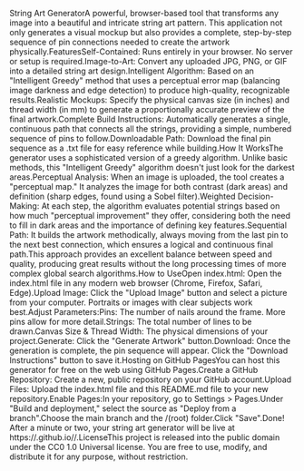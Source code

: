String Art GeneratorA powerful, browser-based tool that transforms any image into a beautiful and intricate string art pattern. This application not only generates a visual mockup but also provides a complete, step-by-step sequence of pin connections needed to create the artwork physically.FeaturesSelf-Contained: Runs entirely in your browser. No server or setup is required.Image-to-Art: Convert any uploaded JPG, PNG, or GIF into a detailed string art design.Intelligent Algorithm: Based on an "Intelligent Greedy" method that uses a perceptual error map (balancing image darkness and edge detection) to produce high-quality, recognizable results.Realistic Mockups: Specify the physical canvas size (in inches) and thread width (in mm) to generate a proportionally accurate preview of the final artwork.Complete Build Instructions: Automatically generates a single, continuous path that connects all the strings, providing a simple, numbered sequence of pins to follow.Downloadable Path: Download the final pin sequence as a .txt file for easy reference while building.How It WorksThe generator uses a sophisticated version of a greedy algorithm. Unlike basic methods, this "Intelligent Greedy" algorithm doesn't just look for the darkest areas.Perceptual Analysis: When an image is uploaded, the tool creates a "perceptual map." It analyzes the image for both contrast (dark areas) and definition (sharp edges, found using a Sobel filter).Weighted Decision-Making: At each step, the algorithm evaluates potential strings based on how much "perceptual improvement" they offer, considering both the need to fill in dark areas and the importance of defining key features.Sequential Path: It builds the artwork methodically, always moving from the last pin to the next best connection, which ensures a logical and continuous final path.This approach provides an excellent balance between speed and quality, producing great results without the long processing times of more complex global search algorithms.How to UseOpen index.html: Open the index.html file in any modern web browser (Chrome, Firefox, Safari, Edge).Upload Image: Click the "Upload Image" button and select a picture from your computer. Portraits or images with clear subjects work best.Adjust Parameters:Pins: The number of nails around the frame. More pins allow for more detail.Strings: The total number of lines to be drawn.Canvas Size & Thread Width: The physical dimensions of your project.Generate: Click the "Generate Artwork" button.Download: Once the generation is complete, the pin sequence will appear. Click the "Download Instructions" button to save it.Hosting on GitHub PagesYou can host this generator for free on the web using GitHub Pages.Create a GitHub Repository: Create a new, public repository on your GitHub account.Upload Files: Upload the index.html file and this README.md file to your new repository.Enable Pages:In your repository, go to Settings > Pages.Under "Build and deployment," select the source as "Deploy from a branch".Choose the main branch and the /(root) folder.Click "Save".Done! After a minute or two, your string art generator will be live at https://<your-username>.github.io/<your-repository-name>/.LicenseThis project is released into the public domain under the CC0 1.0 Universal license. You are free to use, modify, and distribute it for any purpose, without restriction.
